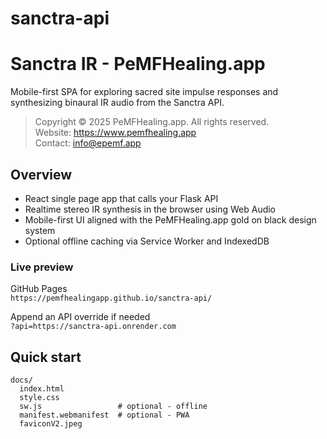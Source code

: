 # sanctra-api
# Sanctra IR - PeMFHealing.app

Mobile-first SPA for exploring sacred site impulse responses and synthesizing binaural IR audio from the Sanctra API.

> Copyright © 2025 PeMFHealing.app. All rights reserved.  
> Website: https://www.pemfhealing.app  
> Contact: info@epemf.app

## Overview

- React single page app that calls your Flask API
- Realtime stereo IR synthesis in the browser using Web Audio
- Mobile-first UI aligned with the PeMFHealing.app gold on black design system
- Optional offline caching via Service Worker and IndexedDB

### Live preview

GitHub Pages  
`https://pemfhealingapp.github.io/sanctra-api/`

Append an API override if needed  
`?api=https://sanctra-api.onrender.com`

## Quick start

```text
docs/
  index.html
  style.css
  sw.js                 # optional - offline
  manifest.webmanifest  # optional - PWA
  faviconV2.jpeg
